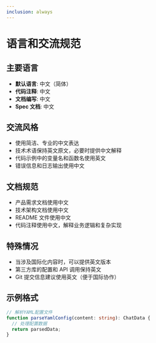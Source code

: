 ```yaml
---
inclusion: always
---
```


# 语言和交流规范

## 主要语言

- **默认语言**: 中文（简体）
- **代码注释**: 中文
- **文档编写**: 中文
- **Spec 文档**: 中文

## 交流风格

- 使用简洁、专业的中文表达
- 技术术语保持英文原文，必要时提供中文解释
- 代码示例中的变量名和函数名使用英文
- 错误信息和日志输出使用中文

## 文档规范

- 产品需求文档使用中文
- 技术架构文档使用中文
- README 文件使用中文
- 代码注释使用中文，解释业务逻辑和复杂实现

## 特殊情况

- 当涉及国际化内容时，可以提供英文版本
- 第三方库的配置和 API 调用保持英文
- Git 提交信息建议使用英文（便于国际协作）

## 示例格式

```typescript
// 解析YAML配置文件
function parseYamlConfig(content: string): ChatData {
  // 处理配置数据
  return parsedData;
}
```
